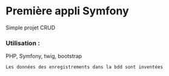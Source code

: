 # Première appli Symfony

Simple projet CRUD 

### Utilisation : 

PHP, Symfony, twig, bootstrap

``` php
Les données des enregistrements dans la bdd sont inventées
```